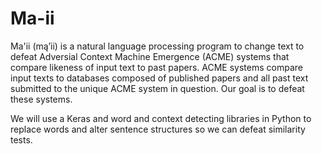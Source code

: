 # Ma-ii
Ma'ii (mąʼii) is a natural language processing program to change text to defeat Adversial Context Machine Emergence (ACME) systems that compare likeness of input text to past papers.
ACME systems compare input texts to databases composed of published papers and all past text submitted to the unique ACME system in question. Our goal is to defeat these systems.

We will use a Keras and word and context detecting libraries in Python to replace words and alter sentence structures so we can defeat similarity tests.
 
